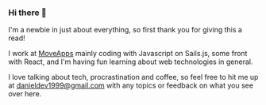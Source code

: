 ### Hi there 👋

I'm a newbie in just about everything, so first thank you for giving this a read!

I work at [MoveApps](https://www.moveapps.cl/) mainly coding with Javascript on Sails.js, some front with React, and I'm having fun learning about web technologies in general.

I love talking about tech, procrastination and coffee, so feel free to hit me up at danieldev1999@gmail.com with any topics or feedback on what you see over here.
